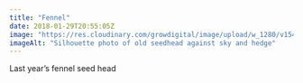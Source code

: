 ```yaml
---
title: "Fennel"
date: 2018-01-29T20:55:05Z
image: "https://res.cloudinary.com/growdigital/image/upload/w_1280/v1544049410/fennel-25059724197.jpg"
imageAlt: "Silhouette photo of old seedhead against sky and hedge"
---
```


Last year’s fennel seed head
